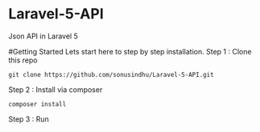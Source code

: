 # Laravel-5-API
Json API in Laravel 5

#Getting Started
Lets start here to step by step installation.
Step 1 : Clone this repo

``` git clone https://github.com/sonusindhu/Laravel-5-API.git ```

Step 2 : Install via composer

``` composer install ```

Step 3 : Run 
